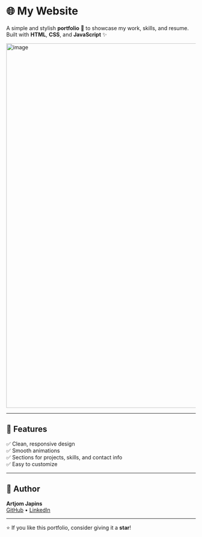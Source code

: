 # 🌐 My Website  

A simple and stylish **portfolio** 💼 to showcase my work, skills, and resume.  
Built with **HTML**, **CSS**, and **JavaScript** ✨  

<img width="1242" height="970" alt="image" src="https://github.com/user-attachments/assets/cd6d0038-7e5f-4c78-83aa-f73e1373ca94" />


---

## 🚀 Features  
✅ Clean, responsive design  
✅ Smooth animations  
✅ Sections for projects, skills, and contact info  
✅ Easy to customize  

---

## 👤 Author  
**Artjom Japins**  
[GitHub](https://github.com/yourusername) • [LinkedIn](https://linkedin.com/in/your-link)  

---

⭐ If you like this portfolio, consider giving it a **star**!

